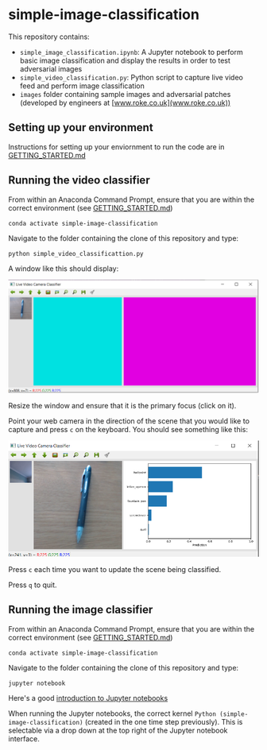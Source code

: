# simple-image-classification

This repository contains:

* `simple_image_classification.ipynb`: A Jupyter notebook to perform basic image classification and display the results in order to test adversarial images
* `simple_video_classification.py`: Python script to capture live video feed and perform image classification 
* `images` folder containing sample images and adversarial patches (developed by engineers at [www.roke.co.uk](www.roke.co.uk))

## Setting up your environment

Instructions for setting up your enviornment to run the code are in [GETTING_STARTED.md](GETTING_STARTED.md)

## Running the video classifier

From within an Anaconda Command Prompt, ensure that you are within the correct environment (see [GETTING_STARTED.md](GETTING_STARTED.md))

```
conda activate simple-image-classification
```

Navigate to the folder containing the clone of this repository and type:

```
python simple_video_classificattion.py
```

A window like this should display:

![Initial video window](images/video_classification_window_init.png)

Resize the window and ensure that it is the primary focus (click on it).

Point your web camera in the direction of the scene that you would like to capture and press `c` on the keyboard. You should see something like this:

![Example video window](images/video_classification_window.png)

Press `c` each time you want to update the scene being classified.

Press `q` to quit.

## Running the image classifier


From within an Anaconda Command Prompt, ensure that you are within the correct environment (see [GETTING_STARTED.md](GETTING_STARTED.md))

```
conda activate simple-image-classification
```

Navigate to the folder containing the clone of this repository and type:

```
jupyter notebook
```

Here's a good [introduction to Jupyter notebooks](https://jupyter-notebook-beginner-guide.readthedocs.io)

When running the Jupyter notebooks, the correct kernel ```Python (simple-image-classification)``` (created in the one time step previously). This is selectable via a drop down at the top right of the Jupyter notebook interface.
